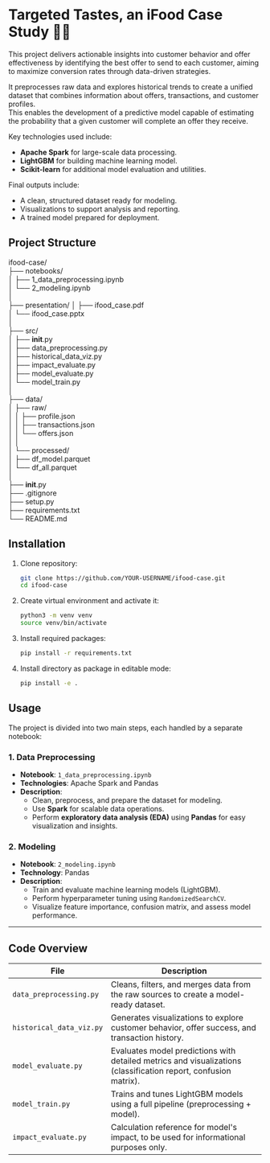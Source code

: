 # Targeted Tastes, an iFood Case Study 🛵🍔

This project delivers actionable insights into customer behavior and offer effectiveness by identifying the best offer to send to each customer, aiming to maximize conversion rates through data-driven strategies.

It preprocesses raw data and explores historical trends to create a unified dataset that combines information about offers, transactions, and customer profiles.  
This enables the development of a predictive model capable of estimating the probability that a given customer will complete an offer they receive.

Key technologies used include:
- **Apache Spark** for large-scale data processing.
- **LightGBM** for building machine learning model.
- **Scikit-learn** for additional model evaluation and utilities.

Final outputs include:
- A clean, structured dataset ready for modeling.
- Visualizations to support analysis and reporting.
- A trained model prepared for deployment.

## Project Structure

ifood-case/  
├── notebooks/  
│   ├── 1_data_preprocessing.ipynb      
│   └── 2_modeling.ipynb                 
│  
├── presentation/
│   ├── ifood_case.pdf          
│   └── ifood_case.pptx                   
│  
├── src/                                 
│   ├── __init__.py  
│   ├── data_preprocessing.py            
│   ├── historical_data_viz.py  
│   ├── impact_evaluate.py          
│   ├── model_evaluate.py                
│   └── model_train.py                   
│  
├── data/  
│   ├── raw/                             
│   │   ├── profile.json  
│   │   ├── transactions.json  
│   │   └── offers.json  
│   │  
│   └── processed/                       
│       ├── df_model.parquet  
│       └── df_all.parquet  
│  
├── __init__.py  
├── .gitignore                           
├── setup.py                             
├── requirements.txt                     
└── README.md                           

## Installation

1. Clone repository:
    ```bash
    git clone https://github.com/YOUR-USERNAME/ifood-case.git
    cd ifood-case
    ```

2. Create virtual environment and activate it:
    ```bash
    python3 -m venv venv
    source venv/bin/activate
    ```

3. Install required packages:
    ```bash
    pip install -r requirements.txt
    ```
4. Install directory as package in editable mode:
    ```bash
    pip install -e .
    ```

## Usage

The project is divided into two main steps, each handled by a separate notebook:

### 1. Data Preprocessing
- **Notebook**: `1_data_preprocessing.ipynb`
- **Technologies**: Apache Spark and Pandas
- **Description**:
  - Clean, preprocess, and prepare the dataset for modeling.
  - Use **Spark** for scalable data operations.
  - Perform **exploratory data analysis (EDA)** using **Pandas** for easy visualization and insights.

### 2. Modeling
- **Notebook**: `2_modeling.ipynb`
- **Technology**: Pandas
- **Description**:
  - Train and evaluate machine learning models (LightGBM).
  - Perform hyperparameter tuning using `RandomizedSearchCV`.
  - Visualize feature importance, confusion matrix, and assess model performance.

---

## Code Overview

| File                     | Description |
|---------------------------|-------------|
| `data_preprocessing.py`   | Cleans, filters, and merges data from the raw sources to create a model-ready dataset. |
| `historical_data_viz.py`  | Generates visualizations to explore customer behavior, offer success, and transaction history. |
| `model_evaluate.py`       | Evaluates model predictions with detailed metrics and visualizations (classification report, confusion matrix). |
| `model_train.py`          | Trains and tunes LightGBM models using a full pipeline (preprocessing + model). |
| `impact_evaluate.py`      | Calculation reference for model's impact, to be used for informational purposes only. |


